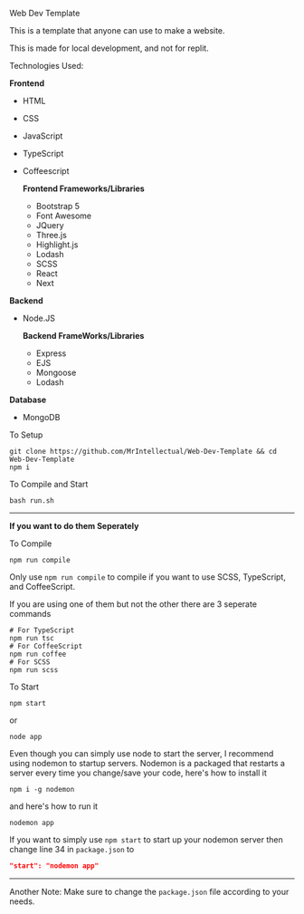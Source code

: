 Web Dev Template

This is a template that anyone can use to make a website.

This is made for local development, and not for replit.

Technologies Used:

**Frontend**
* HTML
* CSS
* JavaScript
* TypeScript
* Coffeescript

  **Frontend Frameworks/Libraries**
  * Bootstrap 5
  * Font Awesome
  * JQuery
  * Three.js
  * Highlight.js
  * Lodash
  * SCSS
  * React
  * Next

**Backend**

* Node.JS

  **Backend FrameWorks/Libraries**	
  * Express
  * EJS
  * Mongoose
  * Lodash

**Database**
* MongoDB

To Setup
```shell
git clone https://github.com/MrIntellectual/Web-Dev-Template && cd Web-Dev-Template
npm i
```

To Compile and Start
```shell
bash run.sh
```
___

**If you want to do them Seperately**

To Compile
```shell
npm run compile
```

Only use `npm run compile` to compile if you want to use SCSS, TypeScript, and CoffeeScript.

If you are using one of them but not the other there are 3 seperate commands
```shell
# For TypeScript
npm run tsc
# For CoffeeScript
npm run coffee
# For SCSS
npm run scss
```

To Start
```shell
npm start
```
or
```shell
node app
```

Even though you can simply use node to start the server, I recommend using nodemon to startup servers. Nodemon is a packaged that restarts a server every time you change/save your code, here's how to install it

```shell
npm i -g nodemon
```

and here's how to run it

```shell
nodemon app
```

If you want to simply use `npm start` to start up your nodemon server then change line 34 in `package.json` to

```json
"start": "nodemon app"
```
___

Another Note: Make sure to change the `package.json` file according to your needs.